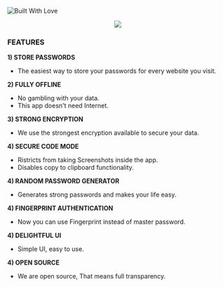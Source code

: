 <p align="left">
  <a><img title="Built With Love" src="https://forthebadge.com/images/badges/built-with-love.svg" ></a>
 </p>
 <p align="center">
  <img src="https://github.com/suryaviyyapu/ViyP/blob/master/app/src/main/ic_launcher-playstore.png">  
</p>

### FEATURES
**1) STORE PASSWORDS**
- The easiest way to store your passwords for every website you visit.

**2) FULLY OFFLINE**
- No gambling with your data.
- This app doesn't need Internet.

**3) STRONG ENCRYPTION**
- We use the strongest encryption available to secure your data.

**4) SECURE CODE MODE**
- Ristricts from taking Screenshots inside the app.
- Disables copy to clipboard functionality.

**4) RANDOM PASSWORD GENERATOR**
- Generates strong passwords and makes your life easy.

**4) FINGERPRINT AUTHENTICATION**
- Now you can use Fingerprint instead of master password.

**4) DELIGHTFUL UI**
- Simple UI, easy to use.

**4) OPEN SOURCE**
- We are open source, That means full transparency.
